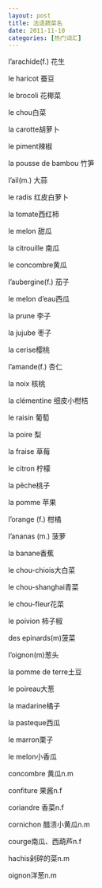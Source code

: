 ```yaml
---
layout: post
title: 法语蔬菜名
date: 2011-11-10
categories: [热门词汇]  
---
```


l’arachide(f.) 花生

le haricot 蚕豆

le brocoli 花椰菜

le chou白菜

la carotte胡萝卜

le piment辣椒

la pousse de bambou 竹笋

l’ail(m.) 大蒜

le radis 红皮白萝卜

la tomate西红柿

le melon 甜瓜

la citrouille 南瓜

le concombre黄瓜

l’aubergine(f.) 茄子

le melon d’eau西瓜

la prune 李子

la jujube 枣子

la cerise樱桃

l’amande(f.) 杏仁

la noix 核桃

la clémentine 细皮小柑桔

le raisin 葡萄

la poire 梨

la fraise 草莓

le citron 柠檬

la pêche桃子

la pomme 苹果

l’orange (f.) 柑橘

l’ananas (m.) 菠萝

la banane香蕉

le chou-chiois大白菜

le chou-shanghai青菜

le chou-fleur花菜

le poivion 柿子椒

des epinards(m)菠菜

l’oignon(m)葱头

la pomme de terre土豆

le poireau大葱

la madarine橘子

la pasteque西瓜

le marron栗子

le melon小香瓜

concombre 黄瓜n.m

confiture 果酱n.f

coriandre 香菜n.f

cornichon 醋渍小黄瓜n.m

courge南瓜、西葫芦n.f

hachis剁碎的菜n.m

oignon洋葱n.m
